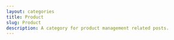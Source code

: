 ```yaml
---
layout: categories
title: Product
slug: Product
description: A category for product management related posts.
---
```


